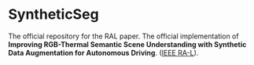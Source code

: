 # SyntheticSeg
The official repository for the RAL paper.
The official implementation of **Improving RGB-Thermal Semantic Scene Understanding with Synthetic Data Augmentation for Autonomous Driving**. ([IEEE RA-L](https://ieeexplore.ieee.org/document/10910182)).
